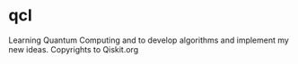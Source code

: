 # qcl
Learning Quantum Computing and to develop algorithms and implement my new ideas.
Copyrights to Qiskit.org
